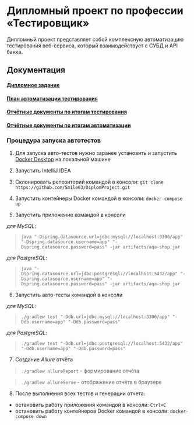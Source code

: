 # Дипломный проект по профессии «Тестировщик»

Дипломный проект представляет собой комплексную автоматизацию тестирования веб-сервиса, который взаимодействует с СУБД и
API банка.

## Документация

#### [Дипломное задание](https://github.com/netology-code/qa-diploma)

#### [План автоматизации тестирования](https://github.com/Sm1le63/DiplomProject/blob/main/Documentation/Plan.md)

#### [Отчётные документы по итогам тестирования](https://github.com/Sm1le63/DiplomProject/blob/main/Documentation/Report.md)

#### [Отчётные документы по итогам автоматизации](https://github.com/Sm1le63/DiplomProject/blob/main/Documentation/Summary.md)

### Процедура запуска автотестов

1. Для запуска авто-тестов нужно заранее установить и
   запустить [Docker Desktop](https://github.com/netology-code/aqa-homeworks/blob/master/docker/installation.md) на
   локальной машине

2. Запустить IntelliJ IDEA

3. Склонировать репозиторий командой в консоли:
   `git clone https://github.com/Sm1le63/DiplomProject.git`

4. Запустить контейнеры Docker командой в консоли:
   `docker-compose up`

5. Запустить приложение командой в консоли

*для MySQL*:
> `java "-Dspring.datasource.url=jdbc:mysql://localhost:3306/app" "-Dspring.datasource.username=app" "-Dspring.datasource.password=pass" -jar artifacts/aqa-shop.jar`

*для PostgreSQL*:
> `java "-Dspring.datasource.url=jdbc:postgresql://localhost:5432/app" "-Dspring.datasource.username=app" "-Dspring.datasource.password=pass" -jar artifacts/aqa-shop.jar`

6. Запустить авто-тесты командой в консоли

*для MySQL*:
> `./gradlew test "-Ddb.url=jdbc:mysql://localhost:3306/app" "-Ddb.username=app" "-Ddb.password=pass"`

*для PostgreSQL*:
> `./gradlew test "-Ddb.url=jdbc:postgresql://localhost:5432/app" "-Ddb.username=app" "-Ddb.password=pass"`

7. Создание *Allure* отчёта

> `./gradlew allureReport` - формирование отчёта

> `./gradlew allureServe` - отображение отчёта в браузере

8. После выполнения всех тестов и генерации отчета:

- остановить работу приложения командой в консоли:
  `Ctrl+C`
- остановить работу контейнеров Docker командой в консоли:
  `docker-compose down`
